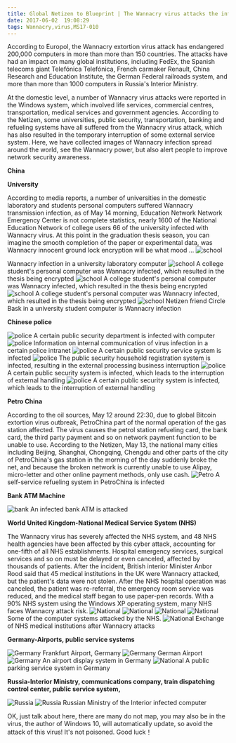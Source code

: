 ```yaml
---
title: Global Netizen to Blueprint | The Wannacry virus attacks the infected scene
date: 2017-06-02  19:08:29
tags: Wannacry,virus,MS17-010
---
```


According to Europol, the Wannacry extortion virus attack has endangered 200,000 computers in more than more than 150 countries. The attacks have had an impact on many global institutions, including FedEx, the Spanish telecoms giant Telefónica Telefónica, French carmaker Renault, China Research and Education Institute, the German Federal railroads system, and more than more than 1000 computers in Russia's Interior Ministry.

At the domestic level, a number of Wannacry virus attacks were reported in the Windows system, which involved life services, commercial centres, transportation, medical services and government agencies. According to the Netizen, some universities, public security, transportation, banking and refueling systems have all suffered from the Wannacry virus attack, which has also resulted in the temporary interruption of some external service system. Here, we have collected images of Wannacry infection spread around the world, see the Wannacry power, but also alert people to improve network security awareness.


**China**

**University**

According to media reports, a number of universities in the domestic laboratory and students personal computers suffered Wannacry transmission infection, as of May 14 morning, Education Network Network Emergency Center is not complete statistics, nearly 1600 of the National Education Network of college users 66 of the university infected with Wannacry virus. At this point in the graduation thesis season, you can imagine the smooth completion of the paper or experimental data, was Wannacry innocent ground lock encryption will be what mood ...
![school](http://image.3001.net/images/20170518/14951220703831.jpg)

Wannacry infection in a university laboratory computer
![school](http://image.3001.net/images/20170519/14951623135798.png)
A college student's personal computer was Wannacry infected, which resulted in the thesis being encrypted
![school](http://image.3001.net/images/20170519/14951624052380.jpg)
A college student's personal computer was Wannacry infected, which resulted in the thesis being encrypted
![school](http://image.3001.net/images/20170520/14952125691052.jpg)
A college student's personal computer was Wannacry infected, which resulted in the thesis being encrypted
![school](http://image.3001.net/images/20170519/14951629034794.png)
Netizen friend Circle Bask in a university student computer is Wannacry infection

**Chinese police**

![police](http://image.3001.net/images/20170518/14951222297973.jpg)
A certain public security department is infected with computer
![police](http://image.3001.net/images/20170519/14951707052170.png)
Information on internal communication of virus infection in a certain police intranet
![police](http://image.3001.net/images/20170520/14952113303880.jpg)
A certain public security service system is infected
![police](http://image.3001.net/images/20170519/14951705759827.jpg)
The public security household registration system is infected, resulting in the external processing business interruption
![police](http://image.3001.net/images/20170520/1495211499867.jpg)
A certain public security system is infected, which leads to the interruption of external handling
![police](http://image.3001.net/images/20170519/14951653426097.jpg)
A certain public security system is infected, which leads to the interruption of external handling

**Petro China**

According to the oil sources, May 12 around 22:30, due to global Bitcoin extortion virus outbreak, PetroChina part of the normal operation of the gas station affected. The virus causes the petrol station refueling card, the bank card, the third party payment and so on network payment function to be unable to use. According to the Netizen, May 13, the national many cities including Beijing, Shanghai, Chongqing, Chengdu and other parts of the city of PetroChina's gas station in the morning of the day suddenly broke the net, and because the broken network is currently unable to use Alipay, micro-letter and other online payment methods, only use cash.
![Petro](http://image.3001.net/images/20170519/14951701327929.jpg)
A self-service refueling system in PetroChina is infected

**Bank ATM Machine**

![bank](http://image.3001.net/images/20170519/14951777235427.jpg)
An infected bank ATM is attacked

**World**
**United Kingdom-National Medical Service System (NHS)**

The Wannacry virus has severely affected the NHS system, and 48 NHS health agencies have been affected by this cyber attack, accounting for one-fifth of all NHS establishments. Hospital emergency services, surgical services and so on must be delayed or even canceled, affected by thousands of patients. After the incident, British interior Minister Anbor Rood said that 45 medical institutions in the UK were Wannacry attacked, but the patient's data were not stolen. After the NHS hospital operation was canceled, the patient was re-referral, the emergency room service was reduced, and the medical staff began to use paper-pen records. With a 90% NHS system using the Windows XP operating system, many NHS faces Wannacry attack risk.
![National](http://image.3001.net/images/20170519/14951740816494.jpg)
![National](http://image.3001.net/images/20170519/14951743345377.jpg)
![National](http://image.3001.net/images/20170519/14951743836055.jpg)
![National](http://image.3001.net/images/20170519/14951746981737.jpg)
Some of the computer systems attacked by the NHS.
![National](http://image.3001.net/images/20170519/14951779894204.jpg)
Exchange of NHS medical institutions after Wannacry attacks

**Germany-Airports, public service systems**

![Germany](http://image.3001.net/images/20170519/14951767194868.jpg)
Frankfurt Airport, Germany
![Germany](http://image.3001.net/images/20170519/14951769254966.jpg)
German Airport
![Germany](http://image.3001.net/images/20170519/14951774838175.jpg)
An airport display system in Germany
![National](http://image.3001.net/images/20170519/14951798743856.jpg)
A public parking service system in Germany

**Russia-Interior Ministry, communications company, train dispatching control center, public service system,**

![Russia](http://image.3001.net/images/20170519/14951791472298.jpg)
![Russia](http://image.3001.net/images/20170519/14951743836055.jpg)
Russian Ministry of the Interior infected computer

OK, just talk about here, there are many do not map, you may also be in the virus, the author of Windows 10, will automatically update, so avoid the attack of this virus! It's not poisoned.
Good luck！
